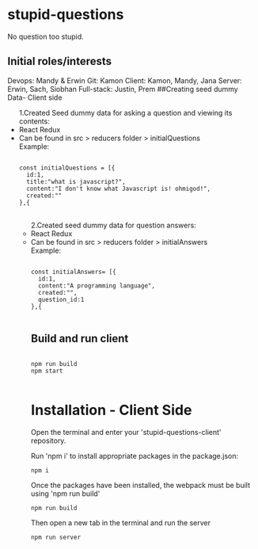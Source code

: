 # stupid-questions
No question too stupid.

## Initial roles/interests

Devops: Mandy & Erwin
Git: Kamon
Client: Kamon, Mandy, Jana
Server: Erwin, Sach, Siobhan
Full-stack: Justin, Prem
<enter>
##Creating seed dummy Data- Client side
<ul>
1.Created Seed dummy data for asking a question and viewing its contents:</li>
<li>React Redux</li>
<li>Can be found in src > reducers folder > initialQuestions </li>
Example:
<pre>
<code>
const initialQuestions = [{
  id:1,
  title:"what is javascript?",
  content:"I don't know what Javascript is! ohmigod!",
  created:""
},{
</code>
</pre>
<ul>
2.Created seed dummy data for question answers:
<li>React Redux </li>
<li>Can be found in src > reducers folder > initialAnswers </li>
Example:
<pre>
<code>
const initialAnswers= [{
  id:1,
  content:"A programming language",
  created:"",
  question_id:1
},{
</code>
</pre>

<enter>

## Build and run client

<pre>
<code>
npm run build
npm start
</code>
</pre>



# Installation - Client Side

Open the terminal and enter your 'stupid-questions-client' repository.

Run 'npm i' to install appropriate packages in the package.json:

```
npm i
```

Once the packages have been installed, the webpack must be built using 'npm run build'

```
npm run build
```

Then open a new tab in the terminal and run the server

```
npm run server
```
